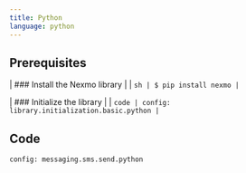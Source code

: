 ```yaml
---
title: Python
language: python
---
```


## Prerequisites

| ### Install the Nexmo library
|
| ```sh
| $ pip install nexmo
| ```


| ### Initialize the library
|
| ```code
| config: library.initialization.basic.python
| ```

## Code

```code
config: messaging.sms.send.python
```
